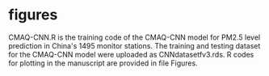 # figures
CMAQ-CNN.R is the training code of the CMAQ-CNN model for PM2.5 level prediction in China's 1495 monitor stations.
The training and testing dataset for the CMAQ-CNN model were uploaded as CNNdatasetfv3.rds.
R codes for plotting in the manuscript are provided in file Figures.
